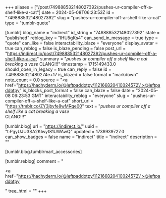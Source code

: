 +++
aliases = ["/post/749888532148027392/pushes-ur-compiler-off-a-shelf-like-a-cat"]
date = 2024-05-08T06:23:53Z
id = "749888532148027392"
slug = "pushes-ur-compiler-off-a-shelf-like-a-cat"
type = "tumblr-quote"

[tumblr]
blog_name = "indirect"
id_string = "749888532148027392"
state = "published"
reblog_key = "lHU5gKs4"
can_send_in_message = true
type = "quote"
can_like = false
interactability_blaze = "everyone"
display_avatar = true
can_reblog = false
is_blaze_pending = false
post_url = "https://indirect.io/post/749888532148027392/pushes-ur-compiler-off-a-shelf-like-a-cat"
summary = "*pushes ur compiler off a shelf like a cat breaking a vase* CLANG!!!"
timestamp = 1715149433.0
should_open_in_legacy = true
can_reply = false
id = 7.498885321480274e+17
is_blazed = false
format = "markdown"
note_count = 0.0
source = "<a href=\"https://hachyderm.io/@leftpaddotpy/112166820410024572\">@leftpaddotpy</a>"
is_blocks_post_format = false
can_blaze = false
date = "2024-05-08 06:23:53 GMT"
interactability_reblog = "everyone"
slug = "pushes-ur-compiler-off-a-shelf-like-a-cat"
short_url = "https://tmblr.co/ZY3jbyfe8wMRqe00"
text = "*pushes ur compiler off a shelf like a cat breaking a vase*<br/>CLANG!!!"

[tumblr.blog]
url = "https://indirect.io/"
uuid = "t:PgyUJU3SA2Klwyt81UWAwQ"
updated = 1739939727.0
can_show_badges = false
name = "indirect"
title = "indirect"
description = ""

[tumblr.blog.tumblrmart_accessories]

[tumblr.reblog]
comment = "<p><a href=\"https://hachyderm.io/@leftpaddotpy/112166820410024572\">@leftpaddotpy</a></p>"
tree_html = ""
+++
